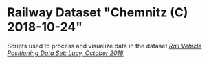 # Railway Dataset "Chemnitz (C) 2018-10-24"

Scripts used to process and visualize data in the dataset [*Rail Vehicle Positioning Data Set: Lucy, October 2018*](https://doi.org/10.25534/tudatalib-360)
